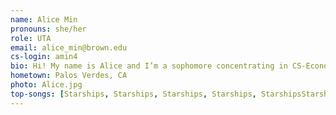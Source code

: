 ```yaml
---
name: Alice Min
pronouns: she/her
role: UTA
email: alice_min@brown.edu
cs-login: amin4
bio: Hi! My name is Alice and I’m a sophomore concentrating in CS-Economics and Visual Arts. At Brown, I’m involved in FullStack at Brown, Brown Consulting Club, Econ DUG, and post- Magazine! In my free time, I love learning graphic design, baking, and visiting art exhibits!
hometown: Palos Verdes, CA
photo: Alice.jpg
top-songs: [Starships, Starships, Starships, Starships, StarshipsStarships]
---
```

